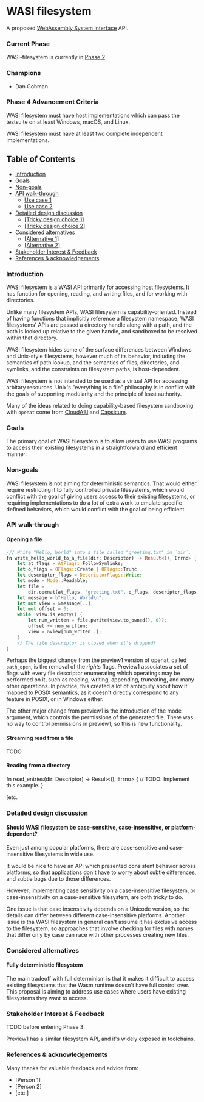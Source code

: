 # WASI filesystem

A proposed [WebAssembly System Interface](https://github.com/WebAssembly/WASI) API.

### Current Phase

WASI-filesystem is currently in [Phase 2].

[Phase 2]: https://github.com/WebAssembly/WASI/blob/42fe2a3ca159011b23099c3d10b5b1d9aff2140e/docs/Proposals.md#phase-2---proposed-spec-text-available-cg--wg

### Champions

- Dan Gohman

### Phase 4 Advancement Criteria

WASI filesystem must have host implementations which can pass the testsuite
on at least Windows, macOS, and Linux.

WASI filesystem must have at least two complete independent implementations.

## Table of Contents

- [Introduction](#introduction)
- [Goals](#goals)
- [Non-goals](#non-goals)
- [API walk-through](#api-walk-through)
  - [Use case 1](#use-case-1)
  - [Use case 2](#use-case-2)
- [Detailed design discussion](#detailed-design-discussion)
  - [[Tricky design choice 1]](#tricky-design-choice-1)
  - [[Tricky design choice 2]](#tricky-design-choice-2)
- [Considered alternatives](#considered-alternatives)
  - [[Alternative 1]](#alternative-1)
  - [[Alternative 2]](#alternative-2)
- [Stakeholder Interest & Feedback](#stakeholder-interest--feedback)
- [References & acknowledgements](#references--acknowledgements)

### Introduction

WASI filesystem is a WASI API primarily for accessing host filesystems. It
has function for opening, reading, and writing files, and for working with
directories.

Unlike many filesystem APIs, WASI filesystem is capability-oriented. Instead
of having functions that implicitly reference a filesystem namespace,
WASI filesystems' APIs are passed a directory handle along with a path, and
the path is looked up relative to the given handle, and sandboxed to be
resolved within that directory.

WASI filesystem hides some of the surface differences between Windows and
Unix-style filesystems, however much of its behavior, indluding the
semantics of path lookup, and the semantics of files, directories, and
symlinks, and the constraints on filesystem paths, is host-dependent.

WASI filesystem is not intended to be used as a virtual API for accessing
arbitary resources. Unix's "everything is a file" philosophy is in conflict
with the goals of supporting modularity and the principle of least authority.

Many of the ideas related to doing capability-based filesystem sandboxing with
`openat` come from [CloudABI](https://github.com/NuxiNL/cloudabi) and
[Capsicum](https://wiki.freebsd.org/Capsicum).

### Goals

The primary goal of WASI filesystem is to allow users to use WASI programs to
access their existing filesystems in a straightforward and efficient manner.

### Non-goals

WASI filesystem is not aiming for deterministic semantics. That would either
require restricting it to fully controlled private filesystems, which would
conflict with the goal of giving users access to their existing filesystems,
or requiring implementations to do a lot of extra work to emulate specific
defined behaviors, which would conflict with the goal of being efficient.

### API walk-through

#### Opening a file

```rust
/// Write "Hello, World" into a file called "greeting.txt" in `dir`.
fn write_hello_world_to_a_file(dir: Descriptor) -> Result<(), Errno> {
    let at_flags = AtFlags::FollowSymlinks;
    let o_flags = OFlags::Create | OFlags::Trunc;
    let descriptor_flags = DescriptorFlags::Write;
    let mode = Mode::Readable;
    let file =
        dir.openat(at_flags, "greeting.txt", o_flags, descriptor_flags, mode)?;
    let message = b"Hello, World\n";
    let mut view = &message[..];
    let mut offset = 0;
    while !view.is_empty() {
        let num_written = file.pwrite(view.to_owned(), 0)?;
        offset += num_written;
        view = &view[num_writen..];
    }
    // The file descriptor is closed when it's dropped!
}
```

Perhaps the biggest change from the preview1 version of openat, called
`path_open`, is the removal of the *rights* flags. Preview1 associates
a set of flags with every file descriptor enumerating which operatings
may be performed on it, such as reading, writing, appending, truncating,
and many other operations. In practice, this created a lot of ambiguity
about how it mapped to POSIX semantics, as it doesn't directly correspond
to any feature in POSIX, or in Windows either.

The other major change from preview1 is the introduction of the mode
argument, which controls the permissions of the generated file. There
was no way to control permissions in preview1, so this is new
functionality.

#### Streaming read from a file

TODO

#### Reading from a directory

fn read_entries(dir: Descriptor) -> Result<(), Errno> {
    // TODO: Implement this example.
}

[etc.

### Detailed design discussion

#### Should WASI filesystem be case-sensitive, case-insensitive, or platform-dependent?

Even just among popular platforms, there are case-sensitive and
case-insensitive filesystems in wide use.

It would be nice to have an API which presented consistent behavior across
platforms, so that applications don't have to worry about subtle differences,
and subtle bugs due to those differences.

However, implementing case sensitivity on a case-insensitive filesystem, or
case-insensitivity on a case-sensitive filesystem, are both tricky to do.

One issue is that case insensitivity depends on a Unicode version, so the
details can differ between different case-insensitive platforms. Another
issue is tha WASI filesystem in general can't assume it has exclusive access
to the filesystem, so approaches that involve checking for files with names
that differ only by case can race with other processes creating new files.

### Considered alternatives

#### Fully deterministic filesystem

The main tradeoff with full determinism is that it makes it difficult to access existing filesystems that the Wasm runtime doesn't have full control over. This proposal is aiming to address use cases where users have existing filesystems they want to access.

### Stakeholder Interest & Feedback

TODO before entering Phase 3.

Preview1 has a similar filesystem API, and it's widely exposed in toolchains.

### References & acknowledgements

Many thanks for valuable feedback and advice from:

- [Person 1]
- [Person 2]
- [etc.]
